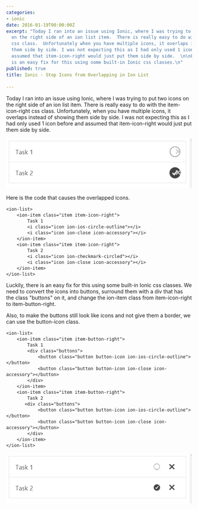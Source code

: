 ```yaml
---
categories:
- ionic
date: 2016-01-19T00:00:00Z
excerpt: "Today I ran into an issue using Ionic, where I was trying to put two icons
  on the right side of an ion list item.  There is really easy to do with the item-icon-right
  css class.  Unfortunately when you have multiple icons, it overlaps instead of showing
  them side by side. I was not expecting this as I had only used 1 icon before and
  assumed that item-icon-right would just put them side by side.  \n\nLuckily, there
  is an easy fix for this using some built-in Ionic css classes.\n"
published: true
title: Ionic - Stop Icons from Overlapping in Ion List

---
```


Today I ran into an issue using Ionic, where I was trying to put two icons on the right side of an ion list item.  There is really easy to do with the item-icon-right css class.  Unfortunately, when you have multiple icons, it overlaps instead of showing them side by side.  I was not expecting this as I had only used 1 icon before and assumed that item-icon-right would just put them side by side.  

![Overlapped Icons](/images/ionic-ion-list-inline-icons/icons-overlapped.png)

Here is the code that causes the overlapped icons.

    <ion-list>
        <ion-item class="item item-icon-right">
            Task 1
            <i class="icon ion-ios-circle-outline"></i>
            <i class="icon ion-close icon-accessory"></i>
        </ion-item>
        <ion-item class="item item-icon-right">
            Task 2
            <i class="icon ion-checkmark-circled"></i>
            <i class="icon ion-close icon-accessory"></i>
        </ion-item>
    </ion-list>


Luckily, there is an easy fix for this using some built-in Ionic css classes.  We need to convert the icons into buttons, surround them with a div that has the class "buttons" on it, and change the ion-item class from item-icon-right to item-button-right.  

Also, to make the buttons still look like icons and not give them a border, we can use the button-icon class.  

    <ion-list>
        <ion-item class="item item-button-right">
            Task 1
            <div class="buttons">
                <button class="button button-icon ion-ios-circle-outline"></button>
                <button class="button button-icon ion-close icon-accessory"></button>
            </div>
        </ion-item>
        <ion-item class="item item-button-right">
            Task 2
           <div class="buttons">
                <button class="button button-icon ion-ios-circle-outline"></button>
                <button class="button button-icon ion-close icon-accessory"></button>
            </div>
        </ion-item>
    </ion-list>


![Not Overlapped Icons](/images/ionic-ion-list-inline-icons/icons-not-overlapped.png)



